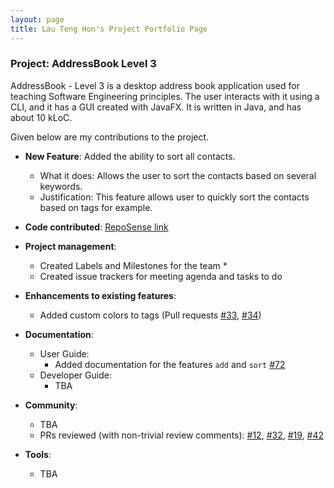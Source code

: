 ```yaml
---
layout: page
title: Lau Teng Hon's Project Portfolio Page
---
```


### Project: AddressBook Level 3

AddressBook - Level 3 is a desktop address book application used for teaching Software Engineering principles. The user interacts with it using a CLI, and it has a GUI created with JavaFX. It is written in Java, and has about 10 kLoC.

Given below are my contributions to the project.

* **New Feature**: Added the ability to sort all contacts.
  * What it does: Allows the user to sort the contacts based on several keywords.
  * Justification: This feature allows user to quickly sort the contacts based on tags for example.

* **Code contributed**: [RepoSense link]()

* **Project management**:
  * Created Labels and Milestones for the team *
  * Created issue trackers for meeting agenda and tasks to do

* **Enhancements to existing features**:
  * Added custom colors to tags (Pull requests [\#33](), [\#34]())

* **Documentation**:
  * User Guide:
    * Added documentation for the features `add` and `sort` [\#72]()
  * Developer Guide:
    * TBA

* **Community**:
  * TBA
  * PRs reviewed (with non-trivial review comments): [\#12](), [\#32](), [\#19](), [\#42]()

* **Tools**:
  * TBA

  
